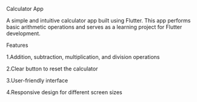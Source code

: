 Calculator App

A simple and intuitive calculator app built using Flutter. This app performs basic arithmetic operations and serves as a learning project for Flutter development.

Features


1.Addition, subtraction, multiplication, and division operations

2.Clear button to reset the calculator

3.User-friendly interface

4.Responsive design for different screen sizes
